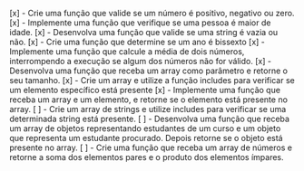 [x] - Crie uma função que valide se um número é positivo, negativo ou zero.
[x] - Implemente uma função que verifique se uma pessoa é maior de idade.
[x] - Desenvolva uma função que valide se uma string é vazia ou não.
[x] - Crie uma função que determine se um ano é bissexto
[x] - Implemente uma função que calcule a média de dois números, interrompendo a execução se algum dos números não for válido.
[x] - Desenvolva uma função que receba um array como parâmetro e retorne o seu tamanho.
[x] - Crie um array e utilize a função includes para verificar se um elemento específico está presente
[x] - Implemente uma função que receba um array e um elemento, e retorne se o elemento está presente no array.
[ ] - Crie um array de strings e utilize includes para verificar se uma determinada string está presente.
[ ] - Desenvolva uma função que receba um array de objetos representando estudantes de um curso e um objeto que representa um estudante procurado. Depois retorne se o objeto está presente no array.
[ ] - Crie uma função que receba um array de números e retorne a soma dos elementos pares e o produto dos elementos ímpares.
